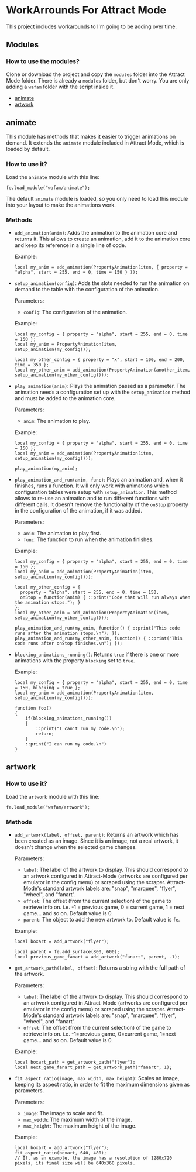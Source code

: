 WorkArrounds For Attract Mode
=============================

This project includes workarounds to I'm going to be adding over time.

Modules
--------

### How to use the modules? ###

Clone or download the project and copy the `modules` folder into the Attract Mode folder. There is already a `modules` folder, but don't worry. You are only adding a `wafam` folder with the script inside it.

* [animate](#animate)
* [artwork](#artwork)

animate
-------
This module has methods that makes it easier to trigger animations on demand. It extends the `animate` module included in Attract Mode, which is loaded by default.

### How to use it? ###

Load the `animate` module with this line:

````squirrel
fe.load_module("wafam/animate");
````

The default `animate` module is loaded, so you only need to load this module into your layout to make the animations work.

### Methods ###

* `add_animation(anim)`: Adds the animation to the animation core and returns it. This allows to create an animation, add it to the animation core and keep its reference in a single line of code.

  Example:
  ````squirrel
  local my_anim = add_animation(PropertyAnimation(item, { property = "alpha", start = 255, end = 0, time = 150 } ));
  ````

* `setup_animation(config)`: Adds the slots needed to run the animation on demand to the table with the configuration of the animation.

  Parameters:
  - `config`: The configuration of the animation.

  Example:
  ````squirrel
  local my_config = { property = "alpha", start = 255, end = 0, time = 150 };
  local my_anim = PropertyAnimation(item, setup_animation(my_config)));

  local my_other_config = { property = "x", start = 100, end = 200, time = 350 };
  local my_other_anim = add_animation(PropertyAnimation(another_item, setup_animation(my_other_config))));
  ````

* `play_animation(anim)`: Plays the animation passed as a parameter. The animation needs a configuration set up with the `setup_animation` method and must be added to the animation core.

  Parameters:
  - `anim`: The animation to play.

  Example:
  ````squirrel
  local my_config = { property = "alpha", start = 255, end = 0, time = 150 };
  local my_anim = add_animation(PropertyAnimation(item, setup_animation(my_config))));

  play_animation(my_anim);
  ````

* `play_animation_and_run(anim, func)`: Plays an animation and, when it finishes, runs a function. It will only work with animations which configuration tables were setup with `setup_animation`. This method allows to re-use an animation and to run different functions with different calls. It doesn't remove the functionality of the `onStop` property in the configuration of the animation, if it was added.

  Parameters:
  - `anim`: The animation to play first.
  - `func`: The function to run when the animation finishes.

  Example:
  ````squirrel
  local my_config = { property = "alpha", start = 255, end = 0, time = 150 };
  local my_anim = add_animation(PropertyAnimation(item, setup_animation(my_config))));

  local my_other_config = {
    property = "alpha", start = 255, end = 0, time = 150,
    onStop = function(anim) { ::print("Code that will run always when the animation stops."); }
  };
  local my_other_anim = add_animation(PropertyAnimation(item, setup_animation(my_other_config))));

  play_animation_and_run(my_anim, function() { ::print("This code runs after the animation stops.\n"); });
  play_animation_and_run(my_other_anim, function() { ::print("This code runs after onStop finishes.\n"); });
  ````

* `blocking_animations_running()`: Returns `true` if there is one or more animations with the property `blocking` set to `true`.

  Example:
  ````squirrel
  local my_config = { property = "alpha", start = 255, end = 0, time = 150, blocking = true };
  local my_anim = add_animation(PropertyAnimation(item, setup_animation(my_config))));

  function foo()
  {
      if(blocking_animations_running())
      {
          ::print("I can't run my code.\n");
          return;
      }
      ::print("I can run my code.\n")
  }
  ````

artwork
-------



### How to use it? ###

Load the `artwork` module with this line:

````squirrel
fe.load_module("wafam/artwork");
````

### Methods ###

* `add_artwork(label, offset, parent)`: Returns an artwork which has been created as an image. Since it is an image, not a real artwork, it doesn't change when the selected game changes.

  Parameters:
  - `label`: The label of the artwork to display. This should correspond to an artwork configured in Attract-Mode (artworks are configured per emulator in the config menu) or scraped using the scraper. Attract- Mode's standard artwork labels are: "snap", "marquee", "flyer", "wheel", and "fanart".
  - `offset`: The offset (from the current selection) of the game to retrieve info on. i.e. -1 = previous game, 0 = current game, 1 = next game... and so on. Default value is 0.
  - `parent`: The object to add the new artwork to. Default value is `fe`.

  Example:
  ````squirrel
  local boxart = add_artwork("flyer");

  local parent = fe.add_surface(800, 600);
  local previous_game_fanart = add_artwork("fanart", parent, -1);
  ````

* `get_artwork_path(label, offset)`: Returns a string with the full path of the artwork.

  Parameters:
  - `label`: The label of the artwork to display. This should correspond to an artwork configured in Attract-Mode (artworks are configured per emulator in the config menu) or scraped using the scraper. Attract- Mode's standard artwork labels are: "snap", "marquee", "flyer", "wheel", and "fanart".
  - `offset`: The offset (from the current selection) of the game to retrieve info on. i.e. -1=previous game, 0=current game, 1=next game... and so on. Default value is 0.

  Example:
  ````squirrel
  local boxart_path = get_artwork_path("flyer");
  local next_game_fanart_path = get_artwork_path("fanart", 1);
  ````

* `fit_aspect_ratio(image, max_width, max_height)`: Scales an image, keeping its aspect ratio, in order to fit the maximum dimensions given as parameters.

  Parameters:
  - `image`: The image to scale and fit.
  - `max_width`: The maximum width of the image.
  - `max_height`: The maximum height of the image.

  Example:
  ````squirrel
  local boxart = add_artwork("flyer");
  fit_aspect_ratio(boxart, 640, 480);
  // If, as an example, the image has a resolution of 1280x720 pixels, its final size will be 640x360 pixels.
  ````
